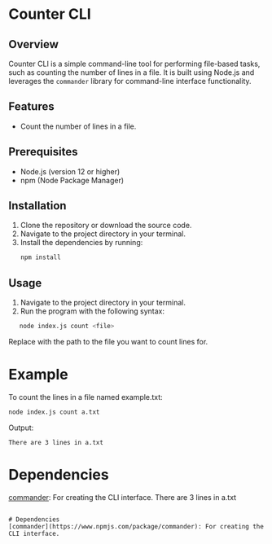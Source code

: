 # Counter CLI

## Overview
Counter CLI is a simple command-line tool for performing file-based tasks, such as counting the number of lines in a file. It is built using Node.js and leverages the `commander` library for command-line interface functionality.

## Features
- Count the number of lines in a file.

## Prerequisites
- Node.js (version 12 or higher)
- npm (Node Package Manager)

## Installation
1. Clone the repository or download the source code.
2. Navigate to the project directory in your terminal.
3. Install the dependencies by running:
   ```bash
   npm install
## Usage
1. Navigate to the project directory in your terminal.
2. Run the program with the following syntax:
```bash
   node index.js count <file>
```
Replace <file> with the path to the file you want to count lines for.
# Example
To count the lines in a file named example.txt:

```bash
node index.js count a.txt
```
Output:

```
There are 3 lines in a.txt
```

# Dependencies
[commander](https://www.npmjs.com/package/commander): For creating the CLI interface.
There are 3 lines in a.txt
```

# Dependencies
[commander](https://www.npmjs.com/package/commander): For creating the CLI interface.
